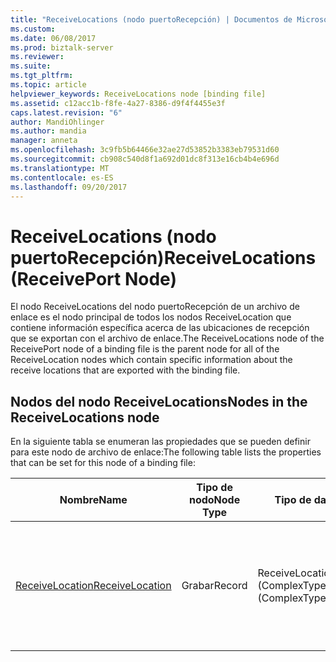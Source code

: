 ```yaml
---
title: "ReceiveLocations (nodo puertoRecepción) | Documentos de Microsoft"
ms.custom: 
ms.date: 06/08/2017
ms.prod: biztalk-server
ms.reviewer: 
ms.suite: 
ms.tgt_pltfrm: 
ms.topic: article
helpviewer_keywords: ReceiveLocations node [binding file]
ms.assetid: c12acc1b-f8fe-4a27-8386-d9f4f4455e3f
caps.latest.revision: "6"
author: MandiOhlinger
ms.author: mandia
manager: anneta
ms.openlocfilehash: 3c9fb5b64466e32ae27d53852b3383eb79531d60
ms.sourcegitcommit: cb908c540d8f1a692d01dc8f313e16cb4b4e696d
ms.translationtype: MT
ms.contentlocale: es-ES
ms.lasthandoff: 09/20/2017
---
```

# <a name="receivelocations-receiveport-node"></a><span data-ttu-id="83c7e-102">ReceiveLocations (nodo puertoRecepción)</span><span class="sxs-lookup"><span data-stu-id="83c7e-102">ReceiveLocations (ReceivePort Node)</span></span>
<span data-ttu-id="83c7e-103">El nodo ReceiveLocations del nodo puertoRecepción de un archivo de enlace es el nodo principal de todos los nodos ReceiveLocation que contiene información específica acerca de las ubicaciones de recepción que se exportan con el archivo de enlace.</span><span class="sxs-lookup"><span data-stu-id="83c7e-103">The ReceiveLocations node of the ReceivePort node of a binding file is the parent node for all of the ReceiveLocation nodes which contain specific information about the receive locations that are exported with the binding file.</span></span>  
  
## <a name="nodes-in-the-receivelocations-node"></a><span data-ttu-id="83c7e-104">Nodos del nodo ReceiveLocations</span><span class="sxs-lookup"><span data-stu-id="83c7e-104">Nodes in the ReceiveLocations node</span></span>  
 <span data-ttu-id="83c7e-105">En la siguiente tabla se enumeran las propiedades que se pueden definir para este nodo de archivo de enlace:</span><span class="sxs-lookup"><span data-stu-id="83c7e-105">The following table lists the properties that can be set for this node of a binding file:</span></span>  
  
|<span data-ttu-id="83c7e-106">**Nombre**</span><span class="sxs-lookup"><span data-stu-id="83c7e-106">**Name**</span></span>|<span data-ttu-id="83c7e-107">**Tipo de nodo**</span><span class="sxs-lookup"><span data-stu-id="83c7e-107">**Node Type**</span></span>|<span data-ttu-id="83c7e-108">**Tipo de datos**</span><span class="sxs-lookup"><span data-stu-id="83c7e-108">**Data Type**</span></span>|<span data-ttu-id="83c7e-109">**Description**</span><span class="sxs-lookup"><span data-stu-id="83c7e-109">**Description**</span></span>|<span data-ttu-id="83c7e-110">**Restricciones**</span><span class="sxs-lookup"><span data-stu-id="83c7e-110">**Restrictions**</span></span>|<span data-ttu-id="83c7e-111">**Comentarios**</span><span class="sxs-lookup"><span data-stu-id="83c7e-111">**Comments**</span></span>|  
|--------------|-------------------|-------------------|---------------------|----------------------|------------------|  
|[<span data-ttu-id="83c7e-112">ReceiveLocation</span><span class="sxs-lookup"><span data-stu-id="83c7e-112">ReceiveLocation</span></span>](../core/receivelocation-receivelocations-node.md)|<span data-ttu-id="83c7e-113">Grabar</span><span class="sxs-lookup"><span data-stu-id="83c7e-113">Record</span></span>|<span data-ttu-id="83c7e-114">ReceiveLocation (ComplexType)</span><span class="sxs-lookup"><span data-stu-id="83c7e-114">ReceiveLocation (ComplexType)</span></span>|<span data-ttu-id="83c7e-115">Especifica información acerca de una ubicación de recepción que se exporta con el archivo de enlace.</span><span class="sxs-lookup"><span data-stu-id="83c7e-115">Specifies information about a receive location that is exported with the binding file.</span></span>|<span data-ttu-id="83c7e-116">No requerido</span><span class="sxs-lookup"><span data-stu-id="83c7e-116">Not required</span></span>|<span data-ttu-id="83c7e-117">Valor predeterminado: ninguno</span><span class="sxs-lookup"><span data-stu-id="83c7e-117">Default value: none</span></span>|